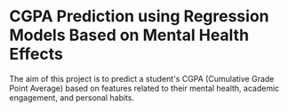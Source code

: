 # CGPA Prediction using Regression Models Based on Mental Health Effects
The aim of this project is to predict a student's CGPA (Cumulative Grade Point Average) based on features related to their mental health, academic engagement, and personal habits.
